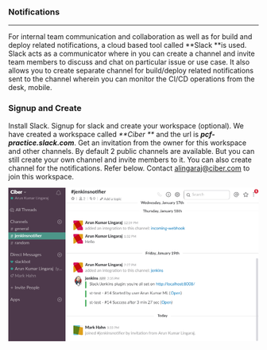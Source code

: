 ### Notifications

---

For internal team communication and collaboration as well as for build and deploy related notifications, a cloud based tool called **Slack **is used. Slack acts as a communicator where in you can create a channel and invite team members to discuss and chat on particular issue or use case. It also allows you to create separate channel for build/deploy related notifications sent to the channel wherein you can monitor the CI/CD operations from the desk, mobile.

### Signup and Create

Install Slack. Signup for slack and create your workspace \(optional\). We have created a workspace called _**Ciber **_ and the url is _**pcf-practice.slack.com**_. Get an invitation from the owner for this workspace and other channels. By default 2 public channels are available. But you can still create your own channel and invite members to it. You can also create channel for the notifications. Refer below. Contact [alingaraj@ciber.com](/alingaraj@ciber.com) to join this workspace.

![](/assets/slack.png)

